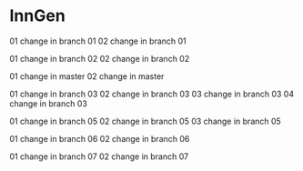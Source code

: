 # InnGen
01 change in branch 01
02 change in branch 01

01 change in branch 02
02 change in branch 02


01 change in master
02 change in master

01 change in branch 03
02 change in branch 03
03 change in branch 03
04 change in branch 03

01 change in branch 05
02 change in branch 05
03 change in branch 05

01 change in branch 06
02 change in branch 06

01 change in branch 07
02 change in branch 07
